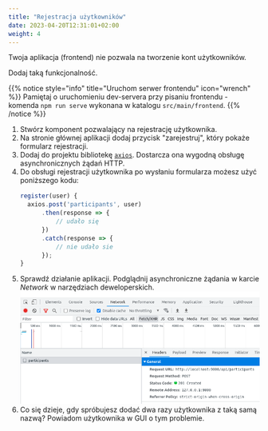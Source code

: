 ```yaml
---
title: "Rejestracja użytkowników"
date: 2023-04-20T12:31:01+02:00
weight: 4
---
```


Twoja aplikacja (frontend) nie pozwala na tworzenie kont użytkowników.

Dodaj taką funkcjonalność.

{{% notice style="info" title="Uruchom serwer frontendu" icon="wrench" %}}
Pamiętaj o uruchomieniu dev-servera przy pisaniu frontendu -
komenda `npm run serve` wykonana w katalogu `src/main/frontend`.
{{% /notice %}}

1. Stwórz komponent pozwalający na rejestrację użytkownika.
1. Na stronie głównej aplikacji dodaj przycisk "zarejestruj", który pokaże formularz rejestracji.
1. Dodaj do projektu bibliotekę [`axios`](https://github.com/axios/axios).
   Dostarcza ona wygodną obsługę asynchronicznych żądań HTTP.
1. Do obsługi rejestracji użytkownika po wysłaniu formularza możesz użyć poniższego kodu:
   ```js
   register(user) {
     axios.post('participants', user)
         .then(response => {
             // udało się
         })
         .catch(response => {
             // nie udało sie     
         });
   }
   ```
1. Sprawdź działanie aplikacji. Podglądnij asynchroniczne żądania w karcie *Network* w narzędziach
   deweloperskich.
   ![](devtools.png?ligtbox=false)
2. Co się dzieje, gdy spróbujesz dodać dwa razy użytkownika z taką samą nazwą? Powiadom użytkownika w GUI
   o tym problemie.
